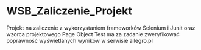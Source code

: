 # WSB_Zaliczenie_Projekt
Projekt na zaliczenie z wykorzystaniem frameworków Selenium i Junit oraz wzorca projektowego Page Object
Test ma za zadanie zweryfikować poprawność wyświetlanych wyników w serwisie allegro.pl
